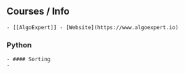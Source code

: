 ## Courses / Info
	- [[AlgoExpert]] - [Website](https://www.algoexpert.io)
### Python
	- #### Sorting
	-